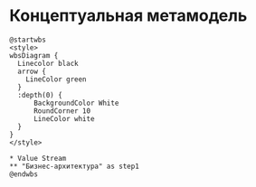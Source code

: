 # Концептуальная метамодель

```plantuml
@startwbs
<style>
wbsDiagram {
  Linecolor black
  arrow {
    LineColor green
  }
  :depth(0) {
      BackgroundColor White
      RoundCorner 10
      LineColor white
  }
}
</style>

* Value Stream
** "Бизнес-архитектура" as step1
@endwbs
```
